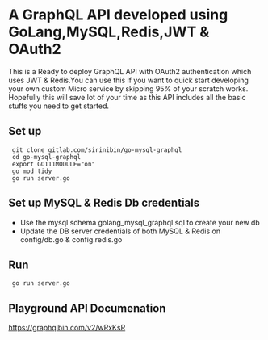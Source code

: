 # A GraphQL API developed using GoLang,MySQL,Redis,JWT & OAuth2

This is a Ready to deploy GraphQL API with OAuth2 authentication which uses JWT & Redis.You can use this if you want to quick start developing your own custom Micro service by skipping 95% of your scratch works. Hopefully this will save lot of your time as this API includes all the basic stuffs you need to get started.


## Set up

```
 git clone gitlab.com/sirinibin/go-mysql-graphql
 cd go-mysql-graphql
 export GO111MODULE="on"
 go mod tidy
 go run server.go
 ```
## Set up MySQL & Redis Db credentials
   - Use the mysql schema golang_mysql_graphql.sql to create your new db
   - Update the DB server credentials of both MySQL & Redis on config/db.go & config.redis.go
## Run

```
 go run server.go
 ```


## Playground API Documenation

https://graphqlbin.com/v2/wRxKsR

